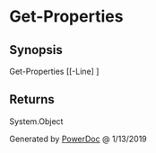 # Get-Properties

## Synopsis


Get-Properties [[-Line] <string>]


## Returns

System.Object

Generated by [PowerDoc](https://github.com/luther38/PowerDoc) @ 1/13/2019
